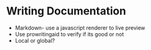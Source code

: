 # Writing Documentation

- Markdown- use a javascript renderer to live preview
- Use prowritingaid to verify if its good or not
- Local or global?
